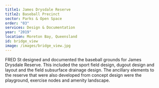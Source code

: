 ```yaml
---
title1: James Drysdale Reserve
title2: Baseball Precinct
sector: Parks & Open Space
order: "03"
services: Design & Documentation
year: "2019"
location: Moreton Bay, Queensland
id: bridge_view
image: /images/bridge_view.jpg
---
```


FRED St designed and documented the baseball grounds for James
Drysdale Reserve. This included the sport field design, dugout design and
layout and the field subsurface drainage design. The ancillary elements to the
reserve that were also developed from concept design were the playground,
exercise nodes and amenity landscape.
